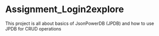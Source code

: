 # Assignment_Login2explore
This project is all about basics of JsonPowerDB (JPDB) and how to use JPDB for CRUD operations

